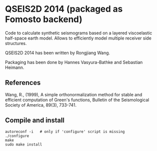 # QSEIS2D 2014 (packaged as Fomosto backend)
 
Code to calculate synthetic seismograms based on a layered viscoelastic half-space earth model. Allows to efficiently model multiple receiver side structures.

QSEIS2D 2014 has been written by Rongjiang Wang.

Packaging has been done by Hannes Vasyura-Bathke and Sebastian Heimann.

## References

Wang, R., (1999), A simple orthonormalization method for stable and efficient computation of Green's functions, Bulletin of the Seismological Society of America, 89(3), 733-741.

## Compile and install

```
autoreconf -i   # only if 'configure' script is missing
./configure
make
sudo make install
```
